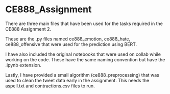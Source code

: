 # CE888_Assignment

There are three main files that have been used for the tasks required in the CE888 Assignment 2. 

These are the .py files named ce888_emotion, ce888_hate, ce888_offensive that were used for the prediction using BERT.

I have also included the original notebooks that were used on collab while working on the code. These have the same naming convention but have the .ipynb extension. 

Lastly, I have provided a small algorithm (ce888_preprocessing) that was used to clean the tweet data early in the assignment. This needs the aspell.txt and contractions.csv files to run. 

